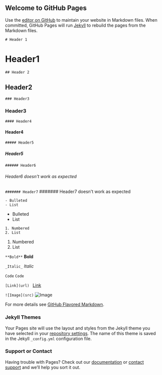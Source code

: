## Welcome to GitHub Pages

Use the [editor on GitHub](https://github.com/jamad/jamad.github.io/edit/master/index.md) to maintain your website in Markdown files.
When committed, GitHub Pages will run [Jekyll](https://jekyllrb.com/) to rebuild the pages from the Markdown files.

```# Header 1```
# Header1

```## Header 2```
## Header2

```### Header3```
### Header3

```#### Header4```
#### Header4

```##### Header5```
##### Header5

```###### Header6```
###### Header6 doesn't work as expected

```####### Header7```
####### Header7 doesn't work as expected


```
- Bulleted
- List
```
- Bulleted
- List

```
1. Numbered
2. List
```
1. Numbered
2. List

```**Bold**```
**Bold**

```_Italic_```
_Italic_

````Code````
`Code`

```[Link](url) ```
[Link](url) 

```![Image](src)```
![Image](src)


For more details see [GitHub Flavored Markdown](https://guides.github.com/features/mastering-markdown/).

### Jekyll Themes

Your Pages site will use the layout and styles from the Jekyll theme you have selected in your [repository settings](https://github.com/jamad/jamad.github.io/settings). The name of this theme is saved in the Jekyll `_config.yml` configuration file.

### Support or Contact

Having trouble with Pages? Check out our [documentation](https://help.github.com/categories/github-pages-basics/) or [contact support](https://github.com/contact) and we’ll help you sort it out.
